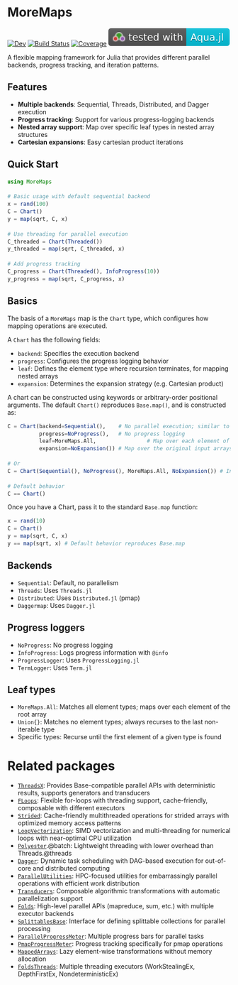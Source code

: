 # MoreMaps

[![Dev](https://img.shields.io/badge/docs-dev-blue.svg)](https://brendanjohnharris.github.io/TimeseriesDocs.jl/dev/MoreMaps/)
[![Build Status](https://github.com/brendanjohnharris/MoreMaps.jl/actions/workflows/CI.yml/badge.svg?branch=main)](https://github.com/brendanjohnharris/MoreMaps.jl/actions/workflows/CI.yml?query=branch%3Amain)
[![Coverage](https://codecov.io/gh/brendanjohnharris/MoreMaps.jl/branch/main/graph/badge.svg)](https://codecov.io/gh/brendanjohnharris/MoreMaps.jl)
[![Aqua QA](https://raw.githubusercontent.com/JuliaTesting/Aqua.jl/master/badge.svg)](https://github.com/JuliaTesting/Aqua.jl)

A flexible mapping framework for Julia that provides different parallel backends, progress tracking, and iteration patterns.

## Features

- **Multiple backends**: Sequential, Threads, Distributed, and Dagger execution
- **Progress tracking**: Support for various progress-logging backends
- **Nested array support**: Map over specific leaf types in nested array structures
- **Cartesian expansions**: Easy cartesian product iterations

## Quick Start

```julia
using MoreMaps

# Basic usage with default sequential backend
x = rand(100)
C = Chart()
y = map(sqrt, C, x)

# Use threading for parallel execution
C_threaded = Chart(Threaded())
y_threaded = map(sqrt, C_threaded, x)

# Add progress tracking
C_progress = Chart(Threaded(), InfoProgress(10))
y_progress = map(sqrt, C_progress, x)
```

## Basics

The basis of a `MoreMaps` map is the `Chart` type, which configures how mapping operations are executed.

A `Chart` has the following fields:

- `backend`: Specifies the execution backend
- `progress`: Configures the progress logging behavior
- `leaf`: Defines the element type where recursion terminates, for mapping nested arrays
- `expansion`: Determines the expansion strategy (e.g. Cartesian product)

A chart can be constructed using keywords or arbitrary-order positional arguments. The default `Chart()` reproduces `Base.map()`, and is constructed as:

```julia
C = Chart(backend=Sequential(),    # No parallel execution; similar to Base.map
          progress=NoProgress(),   # No progress logging
          leaf=MoreMaps.All,                # Map over each element of the root array, like Base.map
          expansion=NoExpansion()) # Map over the original input arrays, as for Base.map

# Or
C = Chart(Sequential(), NoProgress(), MoreMaps.All, NoExpansion()) # In any order

# Default behavior
C == Chart()
```

Once you have a Chart, pass it to the standard `Base.map` function:

```julia
x = rand(10)
C = Chart()
y = map(sqrt, C, x)
y == map(sqrt, x) # Default behavior reproduces Base.map
```

## Backends

- `Sequential`: Default, no parallelism
- `Threads`: Uses `Threads.jl`
- `Distributed`: Uses `Distributed.jl` (pmap)
- `Daggermap`: Uses `Dagger.jl`

## Progress loggers

- `NoProgress`: No progress logging
- `InfoProgress`: Logs progress information with `@info`
- `ProgressLogger`: Uses `ProgressLogging.jl`
- `TermLogger`: Uses `Term.jl`

## Leaf types

- `MoreMaps.All`: Matches all element types; maps over each element of the root array
- `Union{}`: Matches no element types; always recurses to the last non-iterable type
- Specific types: Recurse until the first element of a given type is found

# Related packages

- [`ThreadsX`](https://github.com/tkf/ThreadsX.jl): Provides Base-compatible parallel APIs with deterministic results, supports generators and transducers
- [`FLoops`](https://github.com/JuliaFolds/FLoops.jl): Flexible for-loops with threading support, cache-friendly, composable with different executors
- [`Strided`](https://github.com/Jutho/Strided.jl): Cache-friendly multithreaded operations for strided arrays with optimized memory access patterns
- [`LoopVectorization`](https://github.com/JuliaSIMD/LoopVectorization.jl): SIMD vectorization and multi-threading for numerical loops with near-optimal CPU utilization
- [`Polyester`](https://github.com/JuliaSIMD/Polyester.jl).@batch: Lightweight threading with lower overhead than Threads.@threads
- [`Dagger`](https://github.com/JuliaParallel/Dagger.jl): Dynamic task scheduling with DAG-based execution for out-of-core and distributed computing
- [`ParallelUtilities`](https://github.com/jishnub/ParallelUtilities.jl): HPC-focused utilities for embarrassingly parallel operations with efficient work distribution
- [`Transducers`](https://github.com/JuliaFolds/Transducers.jl): Composable algorithmic transformations with automatic parallelization support
- [`Folds`](https://github.com/JuliaFolds/Folds.jl): High-level parallel APIs (mapreduce, sum, etc.) with multiple executor backends
- [`SplittablesBase`](https://github.com/JuliaFolds/SplittablesBase.jl): Interface for defining splittable collections for parallel processing
- [`ParallelProgressMeter`](https://github.com/jekyllstein/ParallelProgressMeter.jl): Multiple progress bars for parallel tasks
- [`PmapProgressMeter`](https://github.com/slundberg/PmapProgressMeter.jl): Progress tracking specifically for pmap operations
- [`MappedArrays`](https://github.com/JuliaArrays/MappedArrays.jl): Lazy element-wise transformations without memory allocation
- [`FoldsThreads`](https://github.com/JuliaFolds/FoldsThreads.jl): Multiple threading executors (WorkStealingEx, DepthFirstEx, NondeterministicEx)
